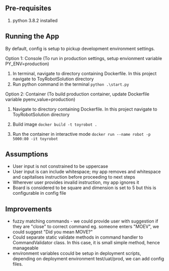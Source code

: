 Pre-requisites
----------------------
1. python 3.8.2 installed


Running the App
---------------------
By default, config is setup to pickup development environment settings.

Option 1: Console
(To run in production settings, setup envionment variable PY_ENV=production)
1. In terminal, navigate to directory containing Dockerfile. In this project navigate to ToyRobotSolution directory
2. Run python command in the terminal
`python .\start.py`


Option 2: Container
(To build production container, update Dockerfile variable pyenv_value=production)
1. Navigate to directory containing Dockerfile. In this project navigate to ToyRobotSolution directory

2. Build image
`docker build -t toyrobot .`

3. Run the container in interactive mode
`docker run --name robot -p 5000:80 -it toyrobot`


Assumptions
---------------
- User input is not constrained to be uppercase
- User input is can include whitespace; my app removes and whitespace and capitalises instruction before proceeding to next steps
- Wherever user provides invalid instruction, my app ignores it
- Board is considered to be square and dimension is set to 5 but this is configurable in config file




Improvements
-----------------
- fuzzy matching commands - we could provide user with suggestion if they are "close" to correct command eg. someone enters "MOEV", we could suggest "Did you mean MOVE?"
- Could separate static validate methods in command handler to CommandValidator class. In this case, it is small simple method, hence manageable
- environment variables ccould be setup in deployment scripts, depending on deployment environment test/uat/prod, we can add config files.